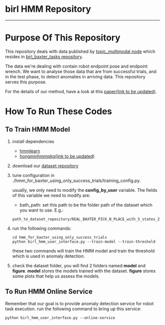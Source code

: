 # birl HMM Repository
---

# Purpose Of This Repository
This repository deals with data published by [topic_multimodal node](https://github.com/birlrobotics/birl_baxter_tasks/blob/master/scripts/real_task_common/real_topic_multimodal.py) which resides in [birl_baxter_tasks repository](https://github.com/birlrobotics/birl_baxter_tasks).

The data we're dealing with contain robot endpoint pose and endpoint wrench. We want to analyse those data that are from successful trials, and in the test phase, to detect anomalies in arriving data. This repository serves this purpose.

For the details of our method, have a look at this [paper(link to be updated)]().


# How To Run These Codes
## To Train HMM Model

1. install dependencies
   - [hmmlearn](https://github.com/hmmlearn/hmmlearn) 
   - [hongminhmmpkg(link to be updated)]()
   
1. download our [dataset repository](https://github.com/sklaw/baxter_pick_and_place_data)

1. tune configuration in ./hmm_for_baxter_using_only_success_trials/training_config.py. 
    
    usually, we only need to modify the __config_by_user__ variable. The fields of this variable we need to modify are:
    - bath_path: set this path to be the folder path of the dataset which you want to use. E.g.:
    ```
    path_to_dataset_repository/REAL_BAXTER_PICK_N_PLACE_with_5_states_20170714
    ```

1. run the following commands:

    ```
    cd hmm_for_baxter_using_only_success_trials
    python birl_hmm_user_interface.py --train-model --train-threshold
    ```
    
    these two commands will train the HMM model and train the threshold which is used in anomaly detection.
    
1. check the dataset folder, you will find 2 folders named __model__ and __figure__. __model__ stores the models trained with the dataset. __figure__ stores some plots that help us assess the models.
     
  
## To Run HMM Online Service

Remember that our goal is to provide anomaly detection service for robot task execution. run the following command to bring up this service:

```
python birl_hmm_user_interface.py --online-service
```
